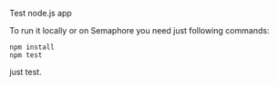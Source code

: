 Test node.js app


To run it locally or on Semaphore you need just following commands:

```console
npm install
npm test
```

just test.
